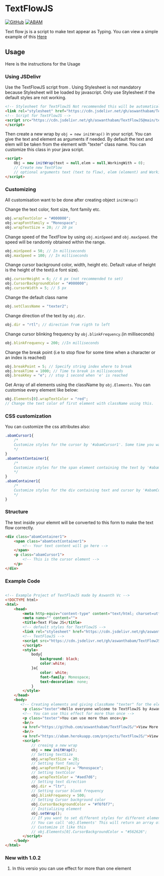 # TextFlowJS
 
[![GitHub](https://badgen.net/badge/icon/github?icon=github&label)](https://github.com/aswanthabam) [![ABAM](https://badgen.net/badge/ABAM/view/)](https://abam.herokuapp.com/projects/TextFlowJS)

Text flow js is a script to make text appear as Typing. You can view a simple example of this <a href="https://aswanthabam.github.io/TextFlowJS/">Here</a>

## Usage
Here is the instructions for the Usage

### Using JSDelivr
Use the TextFlowJS script from . Using Stylesheet is not mandatory because Stylesheet will be loaded by javascript. Only use Stylesheet if the default styles are not working.

```html
<!-- Stylesheet for TextFlowJS Not recommended this will be automatically loaded by javascript -->
<link rel="stylesheet" href="https://cdn.jsdelivr.net/gh/aswanthabam/TextFlowJS@main/style.css">
<!-- Script for TextFlowJS -->
<script src="https://cdn.jsdelivr.net/gh/aswanthabam/TextFlowJS@main/textWrap.js" type="text/javascript" charset="utf-8">
</script>
```
Then create a new wrap by ```obj = new initWrap()``` in your script. You can give the text and element as arguments if needed. By default the text and elem will be taken from the element with "texter" class name. You can customize this class in your java script.
```html
<script>
    Obj = new initWrap(text = null,elem = null,WorkingWith = 0);
    // Create new TextFlow
    // optional arguments text (text to flow), elem (element) and WorkingWith (If have more than one element with className you can init only for one element by the number of element)
</script>
```

### Customizing
All customisation want to be done after creating object  ```initWrap()```

Change the text color, font size, font family etc.
```js
obj.wrapTextColor = "#000000";
obj.wrapFontFamily = "Monospace";
obj.wrapTextSize = 20; // 20 px
```
Change speed of the TextFlow by using ```obj.minSpeed``` and ```obj.maxSpeed```. the speed will be randomly obtained within the range.
```js
obj.minSpeed = 50; // In milliseconds
obj.maxSpeed = 100; // In milliseconds
```
Change cursor background color, width, height etc. Default value of height is the height of the text(i.e font size).
```js
obj.cursorHeight = 6; // 6 px (not recommended to set)
obj.CursorBackgroundColor = "#000000";
obj.cursorWidth = 5; // 5 px
```
Change the default class name
```js
obj.setClassName = "texter2";
```
Change direction of the text by ```obj.dir```.
```js
obj.dir = "rtl"; // direction from rigth to left
```
Change cursor blinking frequency by ```obj.blinkFrequency```.(in milliseconds)
```js
obj.blinkFrequency = 200; //In milliseconds
```
Change the break point (i.e to stop flow for some time when a character or an index is reached)
```js
obj.breakPoint = 5; // Specify string index where to break
obj.breakTime = 1000; // Time to break in milliseconds
obj.breakKey = "e"; // stop 1 second when 'e' is reached
```
Get Array of all elements using the className by ```obj.Elements```. You can customise every element like below:
```js
obj.Elements[0].wrapTextColor = "red";
// Change the text color of first element with className using this.
```
### CSS customization

You can customize the css attributes also: 
```css
.abamCursor1{
    /*
    Customize styles for the cursor by '#abamCursor1'. Some time you want to use '!important' to change default values
    */
}
.abamtextContainer1{
    /*
    Customize styles for the span element containing the text by '#abamtextContainer1'. Some time you want to use '!important' to change default values
    */
}
.abamContainer1{
    /*
    Customize styles for the div containing text and cursor by '#abamContainer1'. Some time you want to use '!important' to change default values
    */
}
```

### Structure
The text inside your elemnt will be converted to this form to make the text flow correctly.
```html
<div class="abamContainer1">
    <span class="abamtextContainer1">
        <!-- Your text content will go here -->
    </span>
    <p class="abamCursor1">
        <!-- This is the cursor element -->
    </p>
</div>
```

### Example Code

```html

<!-- Example Project of TextFlowJS made by Aswanth Vc -->
<!DOCTYPE html>
<html>
    <head>
        <meta http-equiv="content-type" content="text/html; charset=utf-8" />
        <meta name="" content="">
        <title>Text Flow JS</title>
        <!-- default styles for TextFlowJS -->
        <link rel="stylesheet" href="https://cdn.jsdelivr.net/gh/aswanthabam/TextFlowJS@main/style.css">
        <!-- TextFlowJS -->
        <script src="https://cdn.jsdelivr.net/gh/aswanthabam/TextFlowJS@main/textWrap.js" type="text/javascript" charset="utf-8">
        </script>
        <style>
            body{
                background: black;
                color:white;
            }a{
                color: white;
                font-family: Monospace;
                text-decoration: none;
            }
        </style>
    </head>
    <body>
       <!-- Creating elements and giving className "texter" for the elements which need that effect -->
        <p class="texter">Hello everyone welcome to TextFlowJS by Aswanth V C. this is an example of the output of using TextFlowJS</p>
        <!-- You can use this effect for more than once -->
        <p class="texter">You can use more than once</p>
        <br/>
        <a href="https://github.com/aswanthabam/TextFlowJS/">View More In GitHub</a>
        <br/>
        <a href="https://abam.herokuapp.com/projects/TextFlowJS/">View Documentation</a>
        <script>
            // creaing a new wrap
            obj = new initWrap();
            // Setting textSize
            obj.wrapTextSize = 20;
            // Setting font family
            obj.wrapFontFamily = "Monospace";
            // Setting textColor
            obj.wrapTextColor = "#aed7d6";
            // Setting text direction
            obj.dir = "ltr";
            // Setting cursor blonk frequency
            obj.blinkFrequency = 500;
            // Setting Cursor background color
            obj.CursorBackgroundColor = "#f6f6f7";
            // Initializing element
            obj.setWrap();
            // If you want to set different styles for different elements
            // You can call 'obj.Elements' This will return an array of all elements
            // Customize it like this
            // obj.Elements[0].CursorBackgroundColor = "#562626";
        </script>
    </body>
</html>

```

### New with 1.0.2 
1) In this versio  you can use effect for more than one element